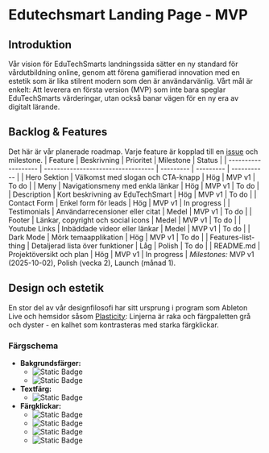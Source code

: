 # Edutechsmart Landing Page - MVP
## Introduktion
Vår vision för EduTechSmarts landningssida sätter en ny standard för vårdutbildning online, genom att förena gamifierad innovation med en estetik som är lika stilrent modern som den är användarvänlig.
Vårt mål är enkelt: Att leverera en första version (MVP) som inte bara speglar EduTechSmarts värderingar, utan också banar vägen för en ny era av digitalt lärande.
## Backlog & Features
Det här är vår planerade roadmap. Varje feature är kopplad till en [issue](https://github.com/maraccus/edutechsmart-landingpage/issues) och milestone.
| Feature             | Beskrivning                        | Prioritet | Milestone | Status      |
| ------------------- | ---------------------------------- | --------- | --------- | ----------- |
| Hero Sektion        | Välkomst med slogan och CTA-knapp  | Hög       | MVP v1    | To do       |
| Meny                | Navigationsmeny med enkla länkar   | Hög       | MVP v1    | To do       |
| Description         | Kort beskrivning av EduTechSmart   | Hög       | MVP v1    | To do       |
| Contact Form        | Enkel form för leads               | Hög       | MVP v1    | In progress |
| Testimonials        | Användarrecensioner eller citat    | Medel     | MVP v1    | To do       |
| Footer              | Länkar, copyright och social icons | Medel     | MVP v1    | To do       |
| Youtube Links       | Inbäddade videor eller länkar      | Medel     | MVP v1    | To do       |
| Dark Mode           | Mörk temaapplikation               | Hög       | MVP v1    | To do       |
| Features-list-thing | Detaljerad lista över funktioner   | Låg       | Polish    | To do       |
| README.md           | Projektöversikt och plan           | Hög       | MVP v1    | In progress |
_Milestones:_ MVP v1 (2025-10-02), Polish (vecka 2), Launch (månad 1).
## Design och estetik
En stor del av vår designfilosofi har sitt ursprung i program som Ableton Live och hemsidor såsom [Plasticity](https://www.plasticity.xyz/): Linjerna är raka och färgpaletten grå och dyster - en kalhet som kontrasteras med starka färgklickar.
### Färgschema
- **Bakgrundsfärger:**
  - ![Static Badge](https://img.shields.io/badge/Dark%20Gray%3A-%20%231E1E1E-%20%231E1E1E)
  - ![Static Badge](https://img.shields.io/badge/Lighter%20Gray%3A-%20%234F4F4F-%20%234F4F4F)
- **Textfärg:**
  - ![Static Badge](https://img.shields.io/badge/Text%20Color%3A-%20%23EEEEEE-%20%23EEEEEE)
- **Färgklickar:**
  - ![Static Badge](https://img.shields.io/badge/Purple%3A-%20%23EB4CCE%20-%20%23EB4CCE)
  - ![Static Badge](https://img.shields.io/badge/Blue%3A-%20%236DE6FC-%20%236DE6FC)
  - ![Static Badge](https://img.shields.io/badge/Turcoise%3A-%20%238DFCE8-%20%238DFCE8)
  - ![Static Badge](https://img.shields.io/badge/Yellow%3A-%20%23FBF05E-%20%23FBF05E)
